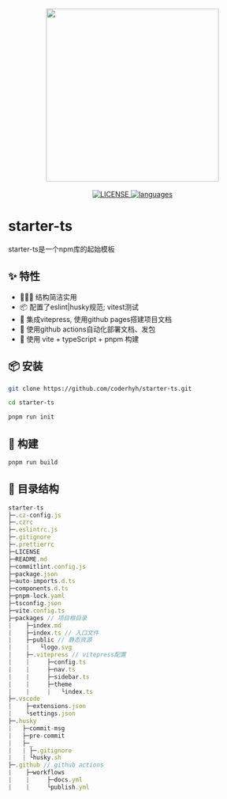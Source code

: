 <p align="center" style="margin-top: 20px">
  <a href="https://coderhyh.github.io/starter-ts" target="_blank">
    <img width="350" src="https://coderhyh.github.io/starter-ts/logo.svg">
  </a>
  <br/><br/>
  <a href="https://github.com/coderhyh/starter-ts/blob/master/LICENSE" target="_blank">
    <img src="https://img.shields.io/github/license/coderhyh/starter-ts" alt="LICENSE">
  </a>
  <a href="#" target="_blank">
    <img src="https://img.shields.io/github/languages/top/coderhyh/starter-ts" alt="languages">
  </a>
</p>

# starter-ts

starter-ts是一个npm库的起始模板

## ✨ 特性

- 🏄🏼‍♂️ 结构简洁实用
- 📦 配置了eslint|husky规范; vitest测试
- 📖 集成vitepress, 使用github pages搭建项目文档
- 🔨 使用github actions自动化部署文档、发包
- 🎯 使用 vite + typeScript + pnpm 构建

## 📦 安装

```bash
git clone https://github.com/coderhyh/starter-ts.git

cd starter-ts

pnpm run init
```

## 🔨 构建

```bash
pnpm run build
```

## 📝 目录结构

```js
starter-ts
├─.cz-config.js
├─.czrc
├─.eslintrc.js
├─.gitignore
├─.prettierrc
├─LICENSE
├─README.md
├─commitlint.config.js
├─package.json
├─auto-imports.d.ts
├─components.d.ts
├─pnpm-lock.yaml
├─tsconfig.json
├─vite.config.ts
├─packages // 项目根目录
|    ├─index.md
|    ├─index.ts // 入口文件
|    ├─public // 静态资源
|    |   └logo.svg
|    ├─.vitepress // vitepress配置
|    |     ├─config.ts
|    |     ├─nav.ts
|    |     ├─sidebar.ts
|    |     ├─theme
|    |     |   └index.ts
├─.vscode
|    ├─extensions.json
|    └settings.json
├─.husky
|   ├─commit-msg
|   ├─pre-commit
|   ├─_
|   | ├─.gitignore
|   | └husky.sh
├─.github // github actions
|    ├─workflows
|    |     ├─docs.yml
|    |     └publish.yml
```
